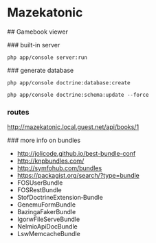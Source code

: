 # Mazekatonic

## Gamebook viewer

### built-in server

```php app/console server:run```

### generate database

```php app/console doctrine:database:create```

```php app/console doctrine:schema:update --force```

### routes

http://mazekatonic.local.guest.net/api/books/1

### more info on bundles

 - http://jolicode.github.io/best-bundle-conf
 - http://knpbundles.com/
 - http://symfohub.com/bundles
 - https://packagist.org/search/?type=bundle
 - FOSUserBundle
 - FOSRestBundle
 - StofDoctrineExtension‐Bundle
 - GenemuFormBundle
 - BazingaFakerBundle
 - IgorwFileServeBundle
 - NelmioApiDocBundle
 - LswMemcacheBundle
